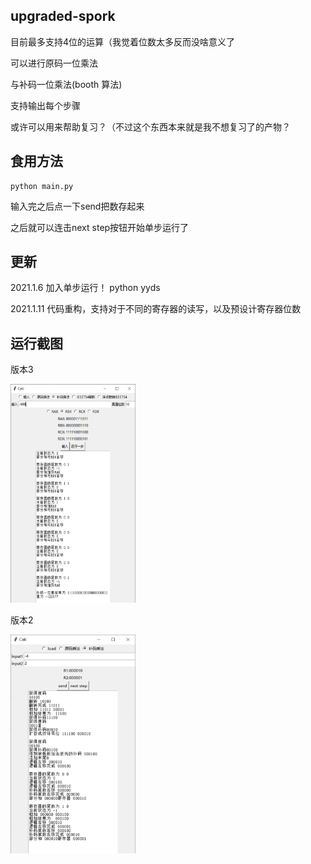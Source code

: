 ## upgraded-spork

目前最多支持4位的运算（我觉着位数太多反而没啥意义了

可以进行原码一位乘法

与补码一位乘法(booth 算法)

支持输出每个步骤

或许可以用来帮助复习？（不过这个东西本来就是我不想复习了的产物？

## 食用方法

```
python main.py
```

输入完之后点一下send把数存起来

之后就可以连击next step按钮开始单步运行了

## 更新

2021.1.6 加入单步运行！ python yyds

2021.1.11 代码重构，支持对于不同的寄存器的读写，以及预设计寄存器位数

## 运行截图

版本3

<img src="image-20210111202841757.png" alt="image-20210106101257772"  width="200" height="350" />

版本2

<img src="image-20210106101257772.png" alt="image-20210106101257772"  width="200" height="350" />

